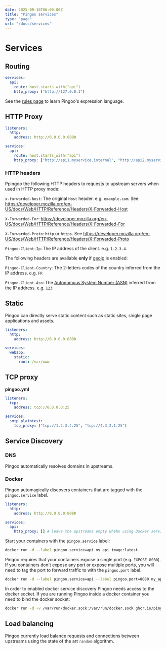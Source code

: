 ```yaml
---
date: 2025-09-16T06:00:00Z
title: "Pingoo services"
type: "page"
url: "/docs/services"
---
```



# Services


## Routing


```yml
services:
  api:
    route: host.starts_with("api")
    http_proxy: ["http://127.0.0.1"]
```

See the [rules page](/docs/rules) to learn Pingoo's expression language.

## HTTP Proxy

```yml
listeners:
  http:
    address: http://0.0.0.0:8080

services:
  api:
    route: host.starts_with("api")
    http_proxy: ["http://api1.myservice.internal", "http://api2.myservice.internal"]
```

### HTTP headers

Ppingoo the following HTTP headers to requests to upstream servers when used in HTTP proxy mode:


`x-forwarded-host`: The original `Host` header. e.g. `example.com`. See https://developer.mozilla.org/en-US/docs/Web/HTTP/Reference/Headers/X-Forwarded-Host

`X-Forwarded-For`: https://developer.mozilla.org/en-US/docs/Web/HTTP/Reference/Headers/X-Forwarded-For

`X-Forwarded-Proto`: `http` or `https`. See https://developer.mozilla.org/en-US/docs/Web/HTTP/Reference/Headers/X-Forwarded-Proto

`Pingoo-Client-Ip`: The IP address of the client. e.g. `1.2.3.4`.


The following headers are available **only** if [geoip](/docs/geoip) is enabled:

`Pingoo-Client-Country`: The 2-letters codes of the country inferred from the IP address. e.g. `FR`

`Pingoo-Client-Asn`: The [Autonomous System Number (ASN)](https://en.wikipedia.org/wiki/Autonomous_system_(Internet)) inferred from the IP address. e.g. `123`


## Static

Pingoo can directly serve static content such as static sites, single page applications and assets.

```yml
listeners:
  http:
    address: http://0.0.0.0:8080

services:
  webapp:
    static:
      root: /var/www
```


## TCP proxy

**pingoo.yml**
```yml
listeners:
  tcp:
    address: tcp://0.0.0.0:25

services:
  smtp_plaintest:
    tcp_proxy: ["tcp://1.2.3.4:25", "tcp://4.3.2.1:25"]
```


## Service Discovery

### DNS

Pingoo automatically resolves domains in upstreams.

### Docker

Pingoo automagically discovers containers that are tagged with the `pingoo.service` label.

```yml
listeners:
  http:
    address: http://0.0.0.0:8080

services:
  api:
    http_proxy: [] # leave the upstreams empty whehn using Docker service discovery
```

Start your containers with the `pingoo.service` label:

```bash
docker run -d --label pingoo.service=api my_api_image:latest
```

Pingoo requires that your containers expose a single port (e.g. `EXPOSE 8080`). If you containers don't expose any port or expose multiple ports, you will need to tag the port to forward traffic to with the `pingoo.port` label.


```bash
docker run -d --label pingoo.service=api --label pingoo.port=8080 my_api_image:latest
```


In order to enabled docker service discovery Pingoo needs access to the docker socket. If you are running Pingoo inside a docker container you need to bind the docker socket:

```bash
docker run -d -v /var/run/docker.sock:/var/run/docker.sock ghcr.io/pingooio/pingoo
```


## Load balancing

Pingoo currently load balance requests and connections between upstreams using the state of the art `random` algorithm.
